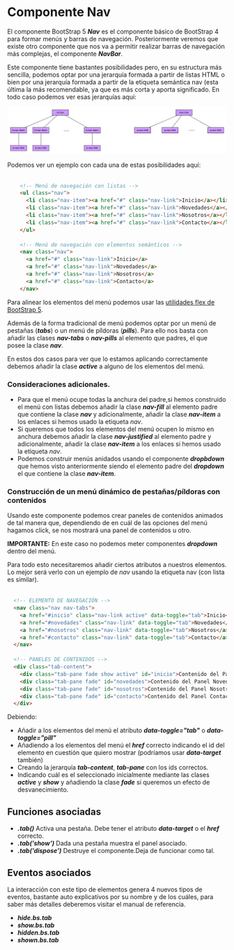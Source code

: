 # Componente Nav

El componente BootStrap 5 ***Nav*** es el componente básico de BootStrap 4 para formar menús y barras de navegación. Posteriormente veremos que existe otro componente que nos va a permitir realizar barras de navegación más complejas, el componente ***NavBar***.

Este componente tiene bastantes posibilidades pero, en su estructura más sencilla, podemos optar por una jerarquía formada a partir de listas HTML o bien por una jerarquía formada a partir de la etiqueta semántica nav (esta última la más recomendable, ya que es más corta y aporta significado.
En todo caso podemos ver esas jerarquías aquí:


![Dos posibilidades para el DOM del Nav](nav_DOM.png)

Podemos ver un ejemplo con cada una de estas posibilidades aquí:

```html

    <!-- Menú de navegación con listas -->
    <ul class="nav">
      <li class="nav-item"><a href="#" class="nav-link">Inicio</a></li>
      <li class="nav-item"><a href="#" class="nav-link">Novedades</a></li>
      <li class="nav-item"><a href="#" class="nav-link">Nosotros</a></li>
      <li class="nav-item"><a href="#" class="nav-link">Contacto</a></li>  
    </ul>

    <!-- Menú de navegación con elementos semánticos -->
    <nav class="nav">
      <a href="#" class="nav-link">Inicio</a>
      <a href="#" class="nav-link">Novedades</a>
      <a href="#" class="nav-link">Nosotros</a>
      <a href="#" class="nav-link">Contacto</a>
    </nav>

```
Para alinear los elementos del menú podemos usar las [utilidades flex de BootStrap 5](https://getbootstrap.com/docs/5.0/utilities/flex/).

Además de la forma tradicional de menú podemos optar por un menú de pestañas (***tabs***) o un menú de píldoras (***pills***). Para ello nos basta con añadir las clases ***nav-tabs*** o ***nav-pills*** al elemento que padres, el que posee la clase ***nav***.

En estos dos casos para ver que lo estamos aplicando correctamente debemos añadir la clase ***active*** a alguno de los elementos del menú.

### Consideraciones adicionales.

* Para que el menú ocupe todas la anchura del padre,si hemos construido el menú con listas debemos añadir la clase ***nav-fill*** al elemento padre que contiene la clase ***nav*** y adicionalmente, añadir la clase ***nav-item*** a los enlaces si hemos usado la etiqueta *nav*.
* Si queremos que todos los elementos del menú ocupen lo mismo en anchura debemos añadir la clase ***nav-justified*** al elemento padre y adicionalmente, añadir la clase ***nav-item*** a los enlaces si hemos usado la etiqueta *nav*.
* Podemos construir menús anidados usando el componente ***dropbdown*** que hemos visto anteriormente siendo el elemento padre del ***dropdown*** el que contiene la clase ***nav-item***.


### Construcción de un menú dinámico de pestañas/píldoras con contenidos

Usando este componente podemos crear paneles de contenidos animados de tal manera que, dependiendo de en cuál de las opciones del menú hagamos click, se nos mostrará una panel de contenidos u otro.

**IMPORTANTE:** En este caso no podemos meter componentes ***dropdown*** dentro del menú.

Para todo esto necesitaremos añadir ciertos atributos a nuestros elementos. Lo mejor será verlo con un ejemplo de *nav* usando la etiqueta nav (con lista es similar).


```html

  <!-- ELEMENTO DE NAVEGACIÓN -->
  <nav class="nav nav-tabs">
    <a href="#inicio" class="nav-link active" data-toggle="tab">Inicio</a>
    <a href="#novedades" class="nav-link" data-toggle="tab">Novedades</a>
    <a href="#nosotros" class="nav-link" data-toggle="tab">Nosotros</a>
    <a href="#contacto" class="nav-link" data-toggle="tab">Contacto</a>
  </nav>

  <!-- PANELES DE CONTENIDOS -->
  <div class="tab-content">
    <div class="tab-pane fade show active" id="inicio">Contenido del Panel Inicio</div>
    <div class="tab-pane fade" id="novedades">Contenido del Panel Novedades</div>
    <div class="tab-pane fade" id="nosotros">Contenido del Panel Nosotros</div>
    <div class="tab-pane fade" id="contacto">Contenido del Panel Contacto</div>
  </div>

```

Debiendo:

* Añadir a los elementos del menú el atributo ***data-toggle="tab"*** o ***data-toggle="pill"***
* Añadiendo a los elementos del menú el ***href*** correcto indicando el id del elemento en cuestión que quiero mostrar (podríamos usar ***data-target*** también)
* Creando la jerarquía ***tab-content***, ***tab-pane*** con los ids correctos.
* Indicando cuál es el seleccionado inicialmente mediante las clases ***active*** y ***show*** y añadiendo la clase ***fade*** si queremos un efecto de desvanecimiento.

## Funciones asociadas


* ***.tab()*** Activa una pestaña. Debe tener el atributo ***data-target*** o el ***href*** correcto.
* ***.tab('show')*** Dada una pestaña muestra el panel asociado.
* ***.tab('dispose')*** Destruye el componente.Deja de funcionar como tal.


## Eventos asociados

La interacción con este tipo de elementos genera 4 nuevos tipos de eventos, bastante auto explicativos por su nombre y de los cuáles, para saber más detalles deberemos visitar el manual de referencia.

* ***hide.bs.tab***
* ***show.bs.tab***
* ***hidden.bs.tab***
* ***shown.bs.tab***
